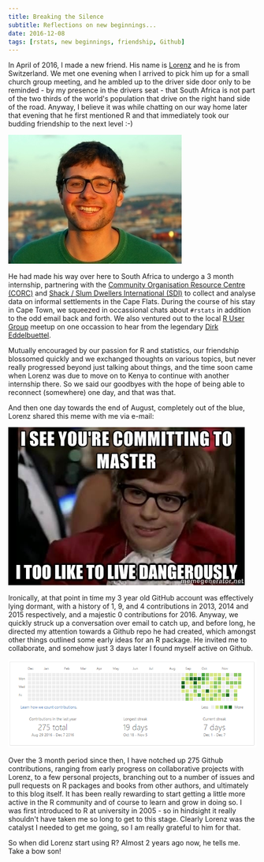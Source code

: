 ```yaml
---
title: Breaking the Silence
subtitle: Reflections on new beginnings...
date: 2016-12-08
tags: [rstats, new beginnings, friendship, Github]
---
```


In April of 2016, I made a new friend. His name is [Lorenz](https://lorenzwalthert.github.io/) and he is from Switzerland. We met one evening when I arrived to pick him up for a small church group meeting, and he ambled up to the driver side door only to be reminded - by my presence in the drivers seat - that South Africa is not part of the two thirds of the world's population that drive on the right hand side of the road. Anyway, I believe it was while chatting on our way home later that evening that he first mentioned R and that immediately took our budding friendship to the next level :-)

![Lorenz Walthert - the legend himself!](/img/small-imgs/Lorenz.jpg#floatright "Lorenz Walthert - the legend himself!")

He had made his way over here to South Africa to undergo a 3 month internship, partnering with the [Community Organisation Resource Centre (CORC)](http://sasdialliance.org.za/about/corc/) and [Shack / Slum Dwellers International (SDI)](http://knowyourcity.info/who-is-sdi/about-us/) to collect and analyse data on informal settlements in the Cape Flats. During the course of his stay in Cape Town, we squeezed in occassional chats about `#rstats` in addition to the odd email back and forth. We also ventured out to the local [R User Group](https://caperuser.wordpress.com/) meetup on one occassion to hear from the legendary [Dirk Eddelbuettel](http://dirk.eddelbuettel.com/).

Mutually encouraged by our passion for R and statistics, our friendship blossomed quickly and we exchanged thoughts on various topics, but never really progressed beyond just talking about things, and the time soon came when Lorenz was due to move on to Kenya to continue with another internship there. So we said our goodbyes with the hope of being able to reconnect (somewhere) one day, and that was that.

And then one day towards the end of August, completely out of the blue, Lorenz shared this meme with me via e-mail:  

![Austin Powers Meme](/img/small-imgs/Austin_Powers.jpg "Austin Powers Meme - committing directly to master...")

Ironically, at that point in time my 3 year old GitHub account was effectively lying dormant, with a history of 1, 9, and 4 contributions in 2013, 2014 and 2015 respectively, and a majestic 0 contributions for 2016. Anyway, we quickly struck up a conversation over email to catch up, and before long, he directed my attention towards a Github repo he had created, which amongst other things outlined some early ideas for an R package. He invited me to collaborate, and somehow just 3 days later I found myself active on Github.

![My 2016 Github contributions](/img/small-imgs/2016_Github_Contributions.PNG "My 2016 Github Contributions")

Over the 3 month period since then, I have notched up 275 Github contributions, ranging from early progress on collaborative projects with Lorenz, to a few personal projects, branching out to a number of issues and pull requests on R packages and books from other authors, and ultimately to this blog itself. It has been really rewarding to start getting a little more active in the R community and of course to learn and grow in doing so. I was first introduced to R at university in 2005 - so in hindsight it really shouldn't have taken me so long to get to this stage. Clearly Lorenz was the catalyst I needed to get me going, so I am really grateful to him for that.

So when did Lorenz start using R? Almost 2 years ago now, he tells me. Take a bow son!
